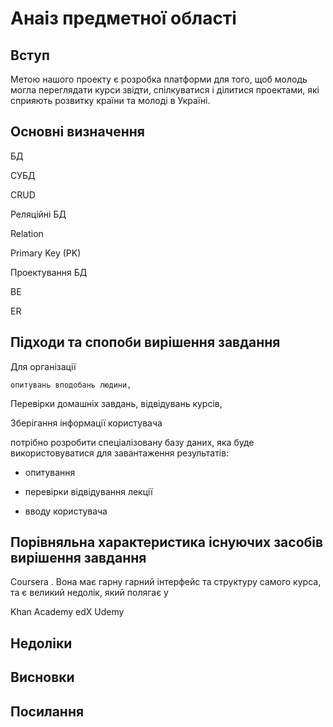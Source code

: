 # Анаіз предметної області

## Вступ

Метою нашого проекту є розробка платформи для того, щоб молодь могла переглядати курси звідти,
спілкуватися і ділитися проектами, які сприяють розвитку країни та молоді в Україні.
## Основні визначення
БД

СУБД

CRUD

Реляційні БД

Relation

Primary Key (PK)

Проектування БД

BE

ER



## Підходи та спопоби вирішення завдання
Для організації

    опитувань вподобань людини,

Перевірки
    домашніх завдань,
    відвідувань курсів, 

Зберігання
    інформації користувача
 
потрібно розробити спеціалізовану базу даних, яка буде використовуватися для завантаження результатів:

* опитування
  
* перевірки відвідування лекції 
  
* вводу користувача

## Порівняльна характеристика існуючих засобів вирішення завдання
Coursera . Вона має гарну гарний інтерфейс та структуру самого курса, та є великий недолік, 
який полягає у 

Khan Academy
edX
Udemy

## Недоліки
## Висновки
## Посилання